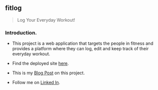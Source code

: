 ## fitlog
> Log Your Everyday Workout!

### Introduction.
* This project is a web application that targets the people in fitness and provides a platform where they can log, edit and keep track of their everyday workout.


* Find the deployed site [here](https://intense-fjord-70970.herokuapp.com/login?next=%2Flogout).
* This is my [Blog Post](https://www.linkedin.com/pulse/fitlog-jane-ng-ethe/?published=t) on this project.
* Follow me on [Linked In](https://www.linkedin.com/in/jane-ng-ethe-62879217b/).